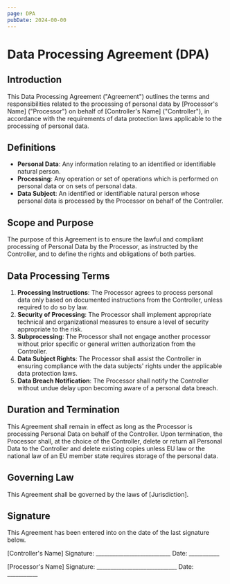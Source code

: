 ```yaml
---
page: DPA
pubDate: 2024-00-00
---
```

# Data Processing Agreement (DPA)

## Introduction

This Data Processing Agreement ("Agreement") outlines the terms and responsibilities related to the processing of personal data by [Processor's Name] ("Processor") on behalf of [Controller's Name] ("Controller"), in accordance with the requirements of data protection laws applicable to the processing of personal data.

## Definitions

- **Personal Data**: Any information relating to an identified or identifiable natural person.
- **Processing**: Any operation or set of operations which is performed on personal data or on sets of personal data.
- **Data Subject**: An identified or identifiable natural person whose personal data is processed by the Processor on behalf of the Controller.

## Scope and Purpose

The purpose of this Agreement is to ensure the lawful and compliant processing of Personal Data by the Processor, as instructed by the Controller, and to define the rights and obligations of both parties.

## Data Processing Terms

1. **Processing Instructions**: The Processor agrees to process personal data only based on documented instructions from the Controller, unless required to do so by law.
2. **Security of Processing**: The Processor shall implement appropriate technical and organizational measures to ensure a level of security appropriate to the risk.
3. **Subprocessing**: The Processor shall not engage another processor without prior specific or general written authorization from the Controller.
4. **Data Subject Rights**: The Processor shall assist the Controller in ensuring compliance with the data subjects' rights under the applicable data protection laws.
5. **Data Breach Notification**: The Processor shall notify the Controller without undue delay upon becoming aware of a personal data breach.

## Duration and Termination

This Agreement shall remain in effect as long as the Processor is processing Personal Data on behalf of the Controller. Upon termination, the Processor shall, at the choice of the Controller, delete or return all Personal Data to the Controller and delete existing copies unless EU law or the national law of an EU member state requires storage of the personal data.

## Governing Law

This Agreement shall be governed by the laws of [Jurisdiction].

## Signature

This Agreement has been entered into on the date of the last signature below.

[Controller's Name] Signature: ___________________________ Date: ___________

[Processor's Name] Signature: _____________________________ Date: ___________